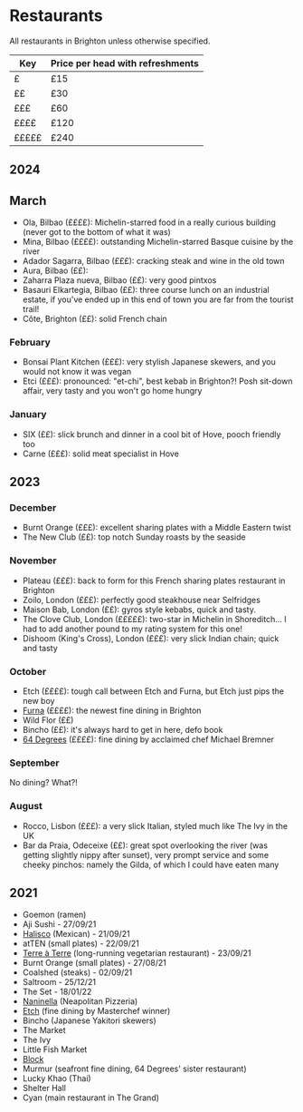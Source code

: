 # Restaurants

All restaurants in Brighton unless otherwise specified.

| Key | Price per head with refreshments |
| --- | --- |
| £ | £15 |
| ££ | £30 |
| £££ | £60 |
| ££££ | £120 |
| £££££ | £240 |

## 2024

## March

- Ola, Bilbao (££££): Michelin-starred food in a really curious building (never got to the bottom of what it was)
- Mina, Bilbao (££££): outstanding Michelin-starred Basque cuisine by the river
- Adador Sagarra, Bilbao (£££): cracking steak and wine in the old town
- Aura, Bilbao (££):
- Zaharra Plaza nueva, Bilbao (££): very good pintxos
- Basauri Elkartegia, Bilbao (££): three course lunch on an industrial estate, if you've ended up in this end of town you are far from the tourist trail!
- Côte, Brighton (££): solid French chain

### February

- Bonsai Plant Kitchen (£££): very stylish Japanese skewers, and you would not know it was vegan
- Etci (£££): pronounced: "et-chi", best kebab in Brighton?! Posh sit-down affair, very tasty and you won't go home hungry

### January

- SIX (££): slick brunch and dinner in a cool bit of Hove, pooch friendly too
- Carne (£££): solid meat specialist in Hove

## 2023

### December

- Burnt Orange (£££): excellent sharing plates with a Middle Eastern twist
- The New Club (££): top notch Sunday roasts by the seaside

### November

- Plateau (£££): back to form for this French sharing plates restaurant in Brighton
- Zoilo, London (£££): perfectly good steakhouse near Selfridges
- Maison Bab, London (££): gyros style kebabs, quick and tasty.
- The Clove Club, London (£££££): two-star in Michelin in Shoreditch... I had to add another pound to my rating system for this one!
- Dishoom (King's Cross), London (£££): very slick Indian chain; quick and tasty

### October

- Etch (££££): tough call between Etch and Furna, but Etch just pips the new boy
- [Furna](https://furnarestaurant.co.uk/) (££££): the newest fine dining in Brighton
- Wild Flor (££)
- Bincho (££): it's always hard to get in here, defo book
- [64 Degrees](https://64degrees.co.uk/) (££££): fine dining by acclaimed chef Michael Bremner

### September

No dining? What?!

### August

- Rocco, Lisbon (£££): a very slick Italian, styled much like The Ivy in the UK
- Bar da Praia, Odeceixe (££): great spot overlooking the river (was getting slightly nippy after sunset), very prompt service and some cheeky pinchos: namely the Gilda, of which I could have eaten many

## 2021

- Goemon (ramen)
- Aji Sushi - 27/09/21
- [Halisco](https://www.facebook.com/HaliscoRestaurant/) (Mexican) - 21/09/21
- atTEN (small plates) - 22/09/21
- [Terre à Terre](https://terreaterre.co.uk/) (long-running vegetarian restaurant) - 23/09/21
- Burnt Orange (small plates) - 27/08/21
- Coalshed (steaks) - 02/09/21
- Saltroom - 25/12/21
- The Set - 18/01/22
- [Naninella](https://www.nanninellapizzeria.co.uk/) (Neapolitan Pizzeria)
- [Etch](https://www.etchfood.co.uk/) (fine dining by Masterchef winner)
- Bincho (Japanese Yakitori skewers)
- The Market
- The Ivy
- Little Fish Market
- [Block](https://blockbar.co.uk)
- Murmur (seafront fine dining, 64 Degrees' sister restaurant)
- Lucky Khao (Thai)
- Shelter Hall
- Cyan (main restaurant in The Grand)
